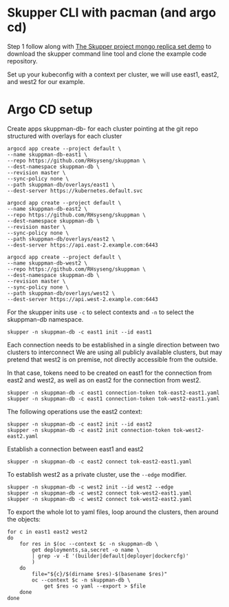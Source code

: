# Skupper CLI with pacman (and argo cd)

Step 1 follow along with [The Skupper project mongo replica set
demo](https://github.com/skupperproject/skupper-example-mongodb-replica-set)
to download the skupper command line tool and clone the example code repository.

Set up your kubeconfig with a context per cluster, we will use east1, east2,
and west2 for our example.

# Argo CD setup

Create apps skuppman-db-<clustername> for each cluster pointing at the git repo
structured with overlays for each cluster

    argocd app create --project default \
    --name skuppman-db-east1 \
    --repo https://github.com/RHsyseng/skuppman \
    --dest-namespace skuppman-db \
    --revision master \
    --sync-policy none \
    --path skuppman-db/overlays/east1 \
    --dest-server https://kubernetes.default.svc

    argocd app create --project default \
    --name skuppman-db-east2 \
    --repo https://github.com/RHsyseng/skuppman \
    --dest-namespace skuppman-db \
    --revision master \
    --sync-policy none \
    --path skuppman-db/overlays/east2 \
    --dest-server https://api.east-2.example.com:6443

    argocd app create --project default \
    --name skuppman-db-west2 \
    --repo https://github.com/RHsyseng/skuppman \
    --dest-namespace skuppman-db \
    --revision master \
    --sync-policy none \
    --path skuppman-db/overlays/west2 \
    --dest-server https://api.west-2.example.com:6443


For the skupper inits use `-c` to select contexts and `-n` to select the skuppman-db namespace.

    skupper -n skuppman-db -c east1 init --id east1

Each connection needs to be established in a single direction between two clusters to interconnect
We are using all publicly available clusters, but may pretend that west2 is on premise, not directly
accessible from the outside.

In that case, tokens need to be created on east1 for the connection from east2 and west2, as well as
on east2 for the connection from west2.

    skupper -n skuppman-db -c east1 connection-token tok-east2-east1.yaml
    skupper -n skuppman-db -c east1 connection-token tok-west2-east1.yaml

The following operations use the east2 context:

    skupper -n skuppman-db -c east2 init --id east2
    skupper -n skuppman-db -c east2 init connection-token tok-west2-east2.yaml

Establish a connection between east1 and east2

    skupper -n skuppman-db -c east2 connect tok-east2-east1.yaml

To establish west2 as a private cluster, use the `--edge` modifier.

    skupper -n skuppman-db -c west2 init --id west2 --edge
    skupper -n skuppman-db -c west2 connect tok-west2-east1.yaml
    skupper -n skuppman-db -c west2 connect tok-west2-east2.yaml

To export the whole lot to yaml files, loop around the clusters, then around
the objects:

    for c in east1 east2 west2
    do
        for res in $(oc --context $c -n skuppman-db \
            get deployments,sa,secret -o name \
            | grep -v -E '(builder|default|deployer|dockercfg)'
            )
        do
            file="${c}/$(dirname $res)-$(basename $res)"
            oc --context $c -n skuppman-db \
                get $res -o yaml --export > $file
        done
    done
